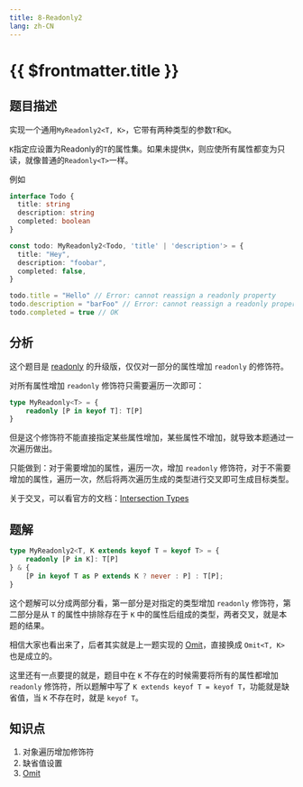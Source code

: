 ```yaml
---
title: 8-Readonly2
lang: zh-CN
---
```


# {{ $frontmatter.title }}

## 题目描述

实现一个通用`MyReadonly2<T, K>`，它带有两种类型的参数`T`和`K`。

`K`指定应设置为Readonly的`T`的属性集。如果未提供`K`，则应使所有属性都变为只读，就像普通的`Readonly<T>`一样。

例如

```ts
interface Todo {
  title: string
  description: string
  completed: boolean
}

const todo: MyReadonly2<Todo, 'title' | 'description'> = {
  title: "Hey",
  description: "foobar",
  completed: false,
}

todo.title = "Hello" // Error: cannot reassign a readonly property
todo.description = "barFoo" // Error: cannot reassign a readonly property
todo.completed = true // OK
```

## 分析

这个题目是 [readonly](/easy/7-%E5%AE%9E%E7%8E%B0Readonly.md) 的升级版，仅仅对一部分的属性增加 `readonly` 的修饰符。

对所有属性增加 `readonly` 修饰符只需要遍历一次即可：

```ts
type MyReadonly<T> = {
    readonly [P in keyof T]: T[P]
}
```

但是这个修饰符不能直接指定某些属性增加，某些属性不增加，就导致本题通过一次遍历做出。

只能做到：对于需要增加的属性，遍历一次，增加 `readonly` 修饰符，对于不需要增加的属性，遍历一次，然后将两次遍历生成的类型进行交叉即可生成目标类型。

关于交叉，可以看官方的文档：[Intersection Types
](https://www.typescriptlang.org/docs/handbook/2/objects.html#intersection-types)

## 题解

```ts
type MyReadonly2<T, K extends keyof T = keyof T> = {
    readonly [P in K]: T[P]
} & {
    [P in keyof T as P extends K ? never : P] : T[P];
}
```

这个题解可以分成两部分看，第一部分是对指定的类型增加 `readonly` 修饰符，第二部分是从 `T` 的属性中排除存在于 `K` 中的属性后组成的类型，两者交叉，就是本题的结果。

相信大家也看出来了，后者其实就是上一题实现的 [Omit](/medium/3-%E5%AE%9E%E7%8E%B0Omit.md)，直接换成 `Omit<T, K>` 也是成立的。

这里还有一点要提的就是，题目中在 `K` 不存在的时候需要将所有的属性都增加 `readonly` 修饰符，所以题解中写了 `K extends keyof T = keyof T`，功能就是缺省值，当 `K` 不存在时，就是 `keyof T`。

## 知识点

1. 对象遍历增加修饰符
2. 缺省值设置
3. [Omit](/medium/3-%E5%AE%9E%E7%8E%B0Omit.md)
